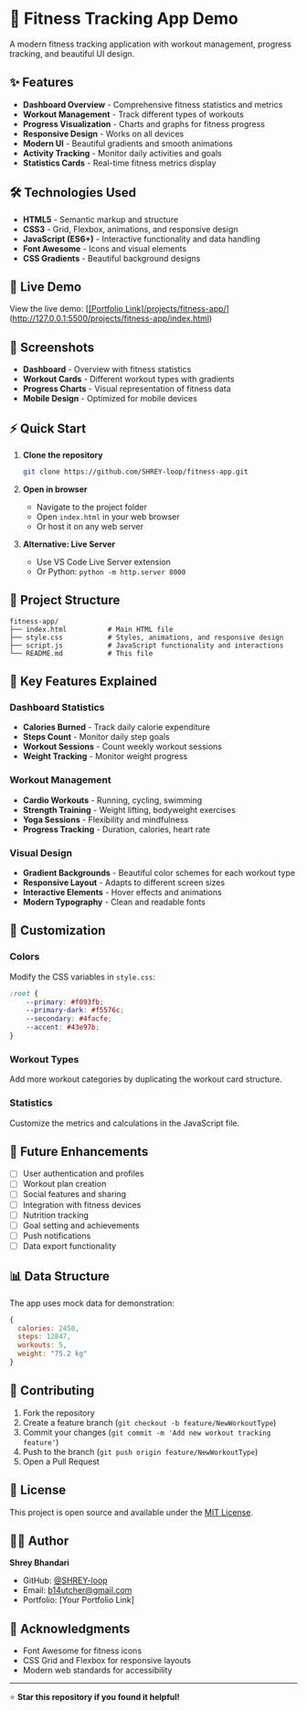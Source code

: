 # 💪 Fitness Tracking App Demo

A modern fitness tracking application with workout management, progress tracking, and beautiful UI design.

## ✨ Features

- **Dashboard Overview** - Comprehensive fitness statistics and metrics
- **Workout Management** - Track different types of workouts
- **Progress Visualization** - Charts and graphs for fitness progress
- **Responsive Design** - Works on all devices
- **Modern UI** - Beautiful gradients and smooth animations
- **Activity Tracking** - Monitor daily activities and goals
- **Statistics Cards** - Real-time fitness metrics display

## 🛠️ Technologies Used

- **HTML5** - Semantic markup and structure
- **CSS3** - Grid, Flexbox, animations, and responsive design
- **JavaScript (ES6+)** - Interactive functionality and data handling
- **Font Awesome** - Icons and visual elements
- **CSS Gradients** - Beautiful background designs

## 🚀 Live Demo

View the live demo: [[[Portfolio Link]/projects/fitness-app/](http://127.0.0.1:5500/projects/ecommerce-platform/)](http://127.0.0.1:5500/projects/fitness-app/index.html)

## 📸 Screenshots

- **Dashboard** - Overview with fitness statistics
- **Workout Cards** - Different workout types with gradients
- **Progress Charts** - Visual representation of fitness data
- **Mobile Design** - Optimized for mobile devices

## ⚡ Quick Start

1. **Clone the repository**
   ```bash
   git clone https://github.com/SHREY-loop/fitness-app.git
   ```

2. **Open in browser**
   - Navigate to the project folder
   - Open `index.html` in your web browser
   - Or host it on any web server

3. **Alternative: Live Server**
   - Use VS Code Live Server extension
   - Or Python: `python -m http.server 8000`

## 📁 Project Structure

```
fitness-app/
├── index.html          # Main HTML file
├── style.css           # Styles, animations, and responsive design
├── script.js           # JavaScript functionality and interactions
└── README.md           # This file
```

## 🎨 Key Features Explained

### Dashboard Statistics
- **Calories Burned** - Track daily calorie expenditure
- **Steps Count** - Monitor daily step goals
- **Workout Sessions** - Count weekly workout sessions
- **Weight Tracking** - Monitor weight progress

### Workout Management
- **Cardio Workouts** - Running, cycling, swimming
- **Strength Training** - Weight lifting, bodyweight exercises
- **Yoga Sessions** - Flexibility and mindfulness
- **Progress Tracking** - Duration, calories, heart rate

### Visual Design
- **Gradient Backgrounds** - Beautiful color schemes for each workout type
- **Responsive Layout** - Adapts to different screen sizes
- **Interactive Elements** - Hover effects and animations
- **Modern Typography** - Clean and readable fonts

## 🔧 Customization

### Colors
Modify the CSS variables in `style.css`:
```css
:root {
    --primary: #f093fb;
    --primary-dark: #f5576c;
    --secondary: #4facfe;
    --accent: #43e97b;
}
```

### Workout Types
Add more workout categories by duplicating the workout card structure.

### Statistics
Customize the metrics and calculations in the JavaScript file.

## 🌟 Future Enhancements

- [ ] User authentication and profiles
- [ ] Workout plan creation
- [ ] Social features and sharing
- [ ] Integration with fitness devices
- [ ] Nutrition tracking
- [ ] Goal setting and achievements
- [ ] Push notifications
- [ ] Data export functionality

## 📊 Data Structure

The app uses mock data for demonstration:
```javascript
{
  calories: 2450,
  steps: 12847,
  workouts: 5,
  weight: "75.2 kg"
}
```

## 🤝 Contributing

1. Fork the repository
2. Create a feature branch (`git checkout -b feature/NewWorkoutType`)
3. Commit your changes (`git commit -m 'Add new workout tracking feature'`)
4. Push to the branch (`git push origin feature/NewWorkoutType`)
5. Open a Pull Request

## 📄 License

This project is open source and available under the [MIT License](LICENSE).

## 👨‍💻 Author

**Shrey Bhandari**
- GitHub: [@SHREY-loop](https://github.com/SHREY-loop)
- Email: b14utcher@gmail.com
- Portfolio: [Your Portfolio Link]

## 🙏 Acknowledgments

- Font Awesome for fitness icons
- CSS Grid and Flexbox for responsive layouts
- Modern web standards for accessibility

---

⭐ **Star this repository if you found it helpful!** 
